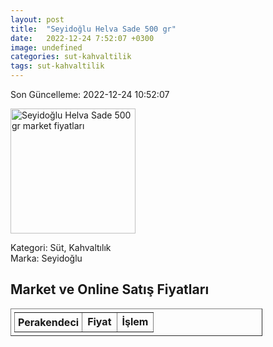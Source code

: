 ```yaml
---
layout: post
title:  "Seyidoğlu Helva Sade 500 gr"
date:   2022-12-24 7:52:07 +0300
image: undefined
categories: sut-kahvaltilik
tags: sut-kahvaltilik
---
```


Son Güncelleme: 2022-12-24 10:52:07

<img src="undefined" width="200" alt="Seyidoğlu Helva Sade 500 gr market fiyatları" />

Kategori: Süt, Kahvaltılık
<br />
Marka: Seyidoğlu

<h2>Market ve Online Satış Fiyatları</h2>

<table border="1" style="padding: 5px;width:80%;">
  <tr>
    <td style="padding: 5px;"><strong>Perakendeci</strong></td>
    <td><strong>Fiyat</strong></td>
    <td><strong>İşlem</strong></td>
  </tr>
  
</table>
